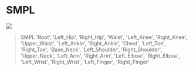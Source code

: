 # SMPL

![](https://pic1.zhimg.com/80/v2-3a717fdbc34de5ad1fce6ab92071eb24_720w.jpg)


> SMPL
'Root', 'Left_Hip', 'Right_Hip', 'Waist', 'Left_Knee', 'Right_Knee',
'Upper_Waist', 'Left_Ankle', 'Right_Ankle', 'Chest',
'Left_Toe', 'Right_Toe', 'Base_Neck', 'Left_Shoulder',
'Right_Shoulder', 'Upper_Neck', 'Left_Arm', 'Right_Arm',
'Left_Elbow', 'Right_Elbow', 'Left_Wrist', 'Right_Wrist',
'Left_Finger', 'Right_Finger'